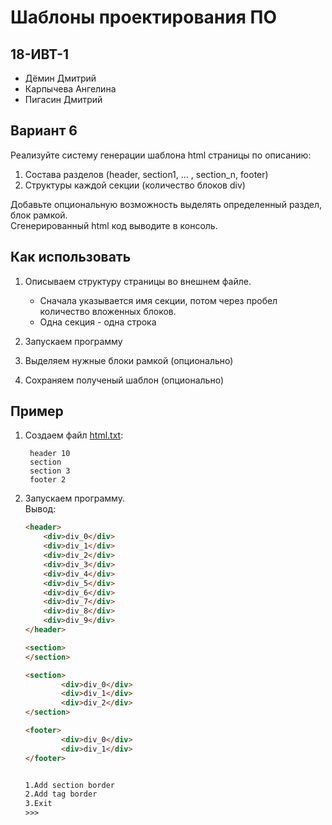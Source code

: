 # Шаблоны проектирования ПО
## 18-ИВТ-1
* Дёмин Дмитрий
* Карпычева Ангелина
* Пигасин Дмитрий

## Вариант 6
Реализуйте систему генерации шаблона html страницы по описанию:  

1. Состава разделов (header, section1, ... , section_n, footer)  
2. Структуры каждой секции (количество блоков div)  

Добавьте опциональную возможность  выделять определенный раздел, блок рамкой.  
Сгенерированный html код выводите в консоль. 

## Как использовать
1. Описываем структуру страницы во внешнем файле.
   * Сначала указывается имя секции, потом через пробел количество вложенных блоков.
   * Одна секция - одна строка

2. Запускаем программу
3. Выделяем нужные блоки рамкой (опционально)
4. Сохраняем полученый шаблон (опционально)

## Пример
1. Создаем файл [html.txt](html.txt):
   ```
    header 10
    section
    section 3
    footer 2
    ```
2.  Запускаем программу.  
    Вывод:
    ```html
    <header>
        <div>div_0</div>
        <div>div_1</div>
        <div>div_2</div>
        <div>div_3</div>
        <div>div_4</div>
        <div>div_5</div>
        <div>div_6</div>
        <div>div_7</div>
        <div>div_8</div>
        <div>div_9</div>
    </header>

    <section>
    </section>

    <section>
            <div>div_0</div>
            <div>div_1</div>
            <div>div_2</div>
    </section>

    <footer>
            <div>div_0</div>
            <div>div_1</div>
    </footer>


    1.Add section border
    2.Add tag border
    3.Exit
    >>>
    ```